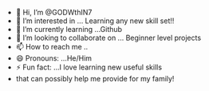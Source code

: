 - 👋 Hi, I’m @GODWthIN7
- 👀 I’m interested in ... Learning any new skill set!!
- 🌱 I’m currently learning ...Github
- 💞️ I’m looking to collaborate on ... Beginner level projects
- 📫 How to reach me ..
- 😄 Pronouns: ...He/Him
- ⚡ Fun fact: ...I love learning new useful skills
- that can possibly help me provide for my family!

<!---
GODWthIN7/GODWthIN7 is a ✨ special ✨ repository because its `README.md` (this file) appears on your GitHub profile.
You can click the Preview link to take a look at your changes.
--->
